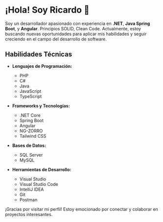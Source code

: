 # ¡Hola! Soy Ricardo 👋

Soy un desarrollador apasionado con experiencia en **.NET**, **Java Spring Boot**, y **Angular**. Principios SOLID, Clean Code. Actualmente, estoy buscando nuevas oportunidades para aplicar mis habilidades y seguir creciendo en el campo del desarrollo de software.

## Habilidades Técnicas

- **Lenguajes de Programación:**
  - PHP
  - C#
  - Java
  - JavaScript
  - TypeScript

- **Frameworks y Tecnologías:**
  - .NET Core
  - Spring Boot
  - Angular
  - NG-ZORRO
  - Tailwind CSS

- **Bases de Datos:**
  - SQL Server
  - MySQL

- **Herramientas de Desarrollo:**
  - Visual Studio
  - Visual Studio Code
  - IntelliJ IDEA
  - Git
  - Postman


¡Gracias por visitar mi perfil! Estoy emocionado por conectar y colaborar en proyectos interesantes.
